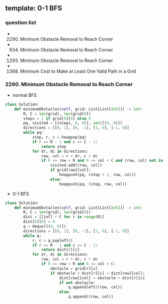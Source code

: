 ## template: 0-1 BFS

### question list

- 2290. Minimum Obstacle Removal to Reach Corner
- 934. Minimum Obstacle Removal to Reach Corner
- 1293. Minimum Obstacle Removal to Reach Corner
- 1368. Minimum Cost to Make at Least One Valid Path in a Grid

### 2290. Minimum Obstacle Removal to Reach Corner

- normal BFS

```python
class Solution:
    def minimumObstacles(self, grid: List[List[int]]) -> int:
        R, C = len(grid), len(grid[0])
        steps = 1 if grid[0][0] else 0
        pq, visited = [(steps, 0, 0)], set([(0, 0)])
        directions = [[0, 1], [0, -1], [1, 0], [-1, 0]]
        while pq:
            step, r, c = heappop(pq)
            if r == R - 1 and c == C - 1:
                return step
            for dr, dc in directions:
                row, col = r + dr, c + dc
                if 0 <= row < R and 0 <= col < C and (row, col) not in visited:
                    visited.add((row, col))
                    if grid[row][col]:
                        heappush(pq, (step + 1, row, col))
                    else:
                        heappush(pq, (step, row, col))
```

- 0-1 BFS

```python
class Solution:
    def minimumObstacles(self, grid: List[List[int]]) -> int:
        R, C = len(grid), len(grid[0])
        dist = [[inf] * C for r in range(R)]
        dist[0][0] = 0
        q = deque([(0, 0)])
        directions = [[0, 1], [0, -1], [1, 0], [-1, 0]]
        while q:
            r, c = q.popleft()
            if r == R - 1 and c == C - 1:
                return dist[r][c]
            for dr, dc in directions:
                row, col = r + dr, c + dc
                if 0 <= row < R and 0 <= col < C:
                    obstacle = grid[r][c]
                    if obstacle + dist[r][c] < dist[row][col]:
                        dist[row][col] = obstacle + dist[r][c]
                        if not obstacle:
                            q.appendleft((row, col))
                        else:
                            q.append((row, col))
```